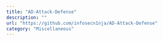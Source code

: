 ```yaml
---
title: "AD-Attack-Defense"
description: ""
url: "https://github.com/infosecn1nja/AD-Attack-Defense"
category: "Miscellaneous"
---
```

